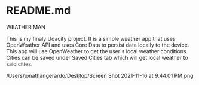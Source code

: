 #  README.md

WEATHER MAN 

This is my finaly Udacity project. It is a simple weather app that uses OpenWeather API and uses Core
Data to persist data locally to the device. This app will use OpenWeather to get the user's local 
weather conditions. Cities can be saved under Saved Cities tab which will get local weather to said 
cities.


 

/Users/jonathangerardo/Desktop/Screen Shot 2021-11-16 at 9.44.01 PM.png
